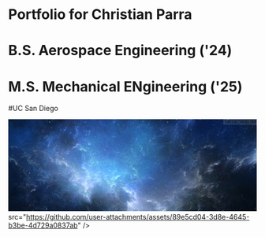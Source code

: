 # Portfolio for Christian Parra
# B.S. Aerospace Engineering ('24)
# M.S. Mechanical ENgineering ('25)
#UC San Diego

![Frong Page](TimelineCovers.pro_ultra-hd-space-facebook-cover.jpg)
src="https://github.com/user-attachments/assets/89e5cd04-3d8e-4645-b3be-4d729a0837ab" />
